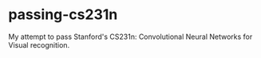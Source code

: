 # passing-cs231n
My attempt to pass Stanford's CS231n: Convolutional Neural Networks for Visual recognition.
